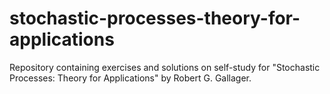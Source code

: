# stochastic-processes-theory-for-applications

Repository containing exercises and solutions on self-study for "Stochastic Processes:  Theory for Applications" by Robert G. Gallager.
